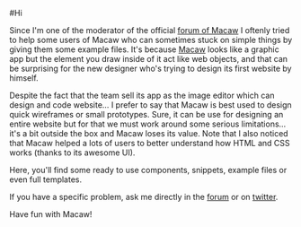 #Hi

Since I'm one of the moderator of the official [forum of Macaw](http://forum.macaw.co) I oftenly tried to help some users of Macaw who can sometimes stuck on simple things by giving them some example files.
It's because [Macaw](http://macaw.co) looks like a graphic app but the element you draw inside of it act like web objects, and that can be surprising for the new designer who's trying to design its first website by himself.

Despite the fact that the team sell its app as the image editor which can design and code website… I prefer to say that Macaw is best used to design quick wireframes or small prototypes.
Sure, it can be use for designing an entire website but for that we must work around some serious limitations… it's a bit outside the box and Macaw loses its value.
Note that I also noticed that Macaw helped a lots of users to better understand how HTML and CSS works (thanks to its awesome UI).

Here, you'll find some ready to use components, snippets, example files or even full templates.

If you have a specific problem, ask me directly in the [forum](http://forum.macaw.co) or on [twitter](https://twitter.com/ngenty).

Have fun with Macaw!
